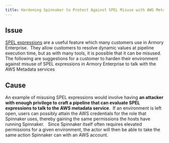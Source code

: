 ```yaml
---
title: Hardening Spinnaker to Protect Against SPEL Misuse with AWS Metadata
---
```


## Issue
[SPEL expressions](https://spinnaker.io/docs/guides/user/pipeline/expressions/) are a useful feature which many customers use in Armory Enterprise.  They allow customers to resolve dynamic values at pipeline execution time, but as with many tools, it is possible that it can be misused. 
The following are suggestions for a customer to harden their environment against misuse of SPEL expressions in Armory Enterprise to talk with the AWS Metadata services

## Cause
An example of misusing SPEL expressions would involve having **an attacker with enough privilege to craft a pipeline that can evaluate SPEL expressions to talk to the AWS metadata service**. 
If an environment is left open, users can possibly attain the AWS credentials for the role that Spinnaker uses, thereby gaining the same permissions the hosts have running Spinnaker.  
Since Spinnaker itself often requires elevated permissions for a given environment, the actor will then be able to take the same action Spinnaker can with an AWS account.

